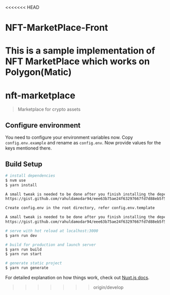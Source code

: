 <<<<<<< HEAD
# NFT-MarketPlace-Front
This is a sample implementation of NFT MarketPlace which works on Polygon(Matic) 
=======
# nft-marketplace

> Marketplace for crypto assets


## Configure environment

You need to configure your environment variables now. Copy `config.env.example` and rename as `config.env`. Now provide values for the keys mentioned there.


## Build Setup

```bash
# install dependencies
$ nvm use
$ yarn install

A small tweak is needed to be done after you finish installing the dependencies. 
https://gist.github.com/rahuldamodar94/eee63b75ae24f63297667fd7d88eb5f5

Create config.env in the root directory, refer config.env.template

A small tweak is needed to be done after you finish installing the dependencies. Instructions can be found here. 
https://gist.github.com/rahuldamodar94/eee63b75ae24f63297667fd7d88eb5f5

# serve with hot reload at localhost:3000
$ yarn run dev

# build for production and launch server
$ yarn run build
$ yarn run start

# generate static project
$ yarn run generate
```

For detailed explanation on how things work, check out [Nuxt.js docs](https://nuxtjs.org).
>>>>>>> origin/develop
